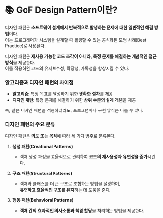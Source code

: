 # 📚 GoF Design Pattern이란?  

디자인 패턴은 **소프트웨어 설계에서 반복적으로 발생하는 문제에 대한 일반적인 해결 방법**이다.  
이는 프로그래머가 시스템을 설계할 때 활용할 수 있는 공식화된 모범 사례(Best Practice)로 사용된다.  

디자인 패턴은 **재사용 가능한 코드 조각이 아니라, 특정 문제를 해결하는 개념적인 접근 방식**을 제공한다.  
이를 적용하면 코드의 유지보수성, 확장성, 가독성을 향상시킬 수 있다.  

### 알고리즘과 디자인 패턴의 차이점  
- **알고리즘**: 특정 목표를 달성하기 위한 **명확한 절차**를 제공  
- **디자인 패턴**: 특정 문제를 해결하기 위한 **상위 수준의 설계 개념**을 제공  

즉, 같은 디자인 패턴을 적용하더라도, 프로그램마다 구현 방식은 다를 수 있다.  

### 디자인 패턴의 주요 분류  
디자인 패턴은 **의도 또는 목적**에 따라 세 가지 범주로 분류된다.  

1. **생성 패턴(Creational Patterns)**  
   - 객체 생성 과정을 효율적으로 관리하여 **코드의 재사용성과 유연성을 증가**시킨다.  

2. **구조 패턴(Structural Patterns)**  
   - 객체와 클래스를 더 큰 구조로 조합하는 방법을 설명하며,  
     **유연하고 효율적인 구조를 유지**하는 데 도움을 준다.  

3. **행동 패턴(Behavioral Patterns)**  
   - **객체 간의 효과적인 의사소통과 책임 할당**을 처리하는 방법을 제공한다.

